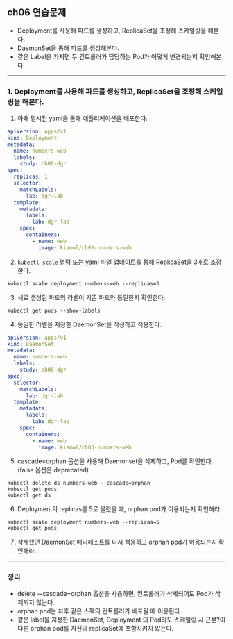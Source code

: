 ## ch06 연습문제
- Deployment를 사용해 파드를 생성하고, ReplicaSet을 조정해 스케일링을 해본다.
- DaemonSet을 통해 파드를 생성해본다.
- 같은 Label을 가지면 두 컨트롤러가 담당하는 Pod가 어떻게 변경되는지 확인해본다.
----

### 1. Deployment를 사용해 파드를 생성하고, ReplicaSet을 조정해 스케일링을 해본다.
1. 아래 명시된 yaml을 통해 애플리케이션을 배포한다.
```yaml
apiVersion: apps/v1
kind: Deployment
metadata:
  name: numbers-web
  labels:
    study: ch06-dgr
spec:
  replicas: 1
  selector:
    matchLabels:
      lab: dgr-lab
  template:
    metadata:
      labels:
        lab: dgr-lab
    spec:
      containers:
        - name: web
          image: kiamol/ch03-numbers-web
```

2. `kubectl scale` 명령 또는 yaml 파일 업데이트를 통해 ReplicaSet을 3개로 조정한다.
```shell
kubectl scale deployment numbers-web --replicas=3
```

3. 새로 생성된 파드의 라벨이 기존 파드와 동일한지 확인한다.
```
kubectl get pods --show-labels
```

4. 동일한 라벨을 지정한 DaemonSet을 작성하고 적용한다.
```yaml
apiVersion: apps/v1
kind: DaemonSet
metadata:
  name: numbers-web
  labels:
    study: ch06-dgr
spec:
  selector:
    matchLabels:
      lab: dgr-lab
  template:
    metadata:
      labels:
        lab: dgr-lab
    spec:
      containers:
        - name: web
          image: kiamol/ch03-numbers-web
```
    
5. cascade=orphan 옵션을 사용해 Daemonset을 삭제하고, Pod를 확인한다. (false 옵션은 deprecated)
```shell
kubectl delete ds numbers-web --cascade=orphan
kubectl get pods
kubectl get ds
```
6. Deployment의 replicas를 5로 올렸을 때, orphan pod가 이용되는지 확인해라.
```shell
kubectl scale deployment numbers-web --replicas=5
kubectl get pods
```

7. 삭제했던 DaemonSet 매니페스트를 다시 적용하고 orphan pod가 이용되는지 확인해라.


----
### 정리
- delete --cascade=orphan 옵션을 사용하면, 컨트롤러가 삭제되어도 Pod가 삭제되지 않는다.
- orphan pod는 차후 같은 스펙의 컨트롤러가 배포될 때 이용된다.
- 같은 label을 지정한 DaemonSet, Deployment 의 Pod라도 스케일링 시 근본?이 다른 orphan pod를 자신의 replicaSet에 포함시키지 않는다.